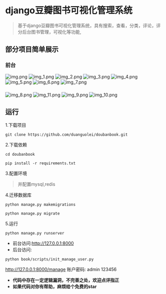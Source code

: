 # django豆瓣图书可视化管理系统
> 基于django豆瓣图书可视化管理系统，具有搜索，查看，分类，评论，评分后台图书管理，可视化等功能,

## 部分项目简单展示

### 前台
![img.png](./images/img.png)
![img_1.png](./images/img_1.png)
![img_2.png](./images/img_2.png)
![img_3.png](./images/img_3.png)
![img_4.png](./images/img_4.png)
![img_5.png](./images/img_5.png)
![img_6.png](./images/img_6.png)
![img_7.png](./images/img_7.png)

###
![img_8.png](./images/img_8.png)
![img_11.png](./images/img_11.png)
![img_9.png](./images/img_9.png)
![img_10.png](./images/img_10.png)
## 运行
1.下载项目
```shell
git clone https://github.com/duanguolei/doubanbook.git
```

2.下载依赖
```shell
cd doubanbook
```
```shell
pip install -r requirements.txt
```

3.配置环境

> 并配置mysql,redis

4.迁移数据库
```shell
python manage.py makemigrations

python manage.py migrate
```

5.运行
```shell
python manage.py runserver
```
- 前台访问:http://127.0.0.1:8000
- 后台访问:
```shell
python book/scripts/init_manage_user.py
```
http://127.0.0.1:8000/manage
账户密码: admin 123456



- __代码中存在一定逻辑漏洞，不完善之处，欢迎点评指正__
- __如果代码对你有帮助，麻烦给个免费的star__
